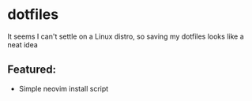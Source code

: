 # dotfiles
It seems I can't settle on a Linux distro, so saving my dotfiles looks like a neat idea

## Featured:

 - Simple neovim install script
